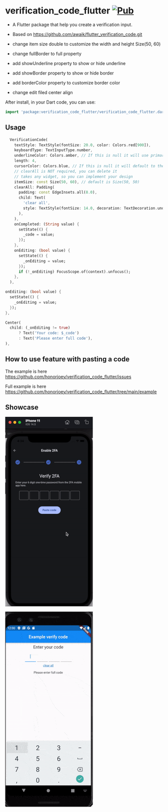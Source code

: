 # verification_code_flutter [![Pub](https://img.shields.io/pub/v/verification_code_flutter.svg)](https://pub.dev/packages/verification_code_flutter)

- A Flutter package that help you create a verification input.

- Based on https://github.com/awaik/flutter_verification_code.git

- change item size double to customize the width and height Size(50, 60)

- change fullBorder to full property

- add showUnderline property to show or hide underline

- add showBorder property to show or hide border

- add borderColor property to customize border color

- change edit filed center align

After install, in your Dart code, you can use:

```dart
import 'package:verification_code_flutter/verification_code_flutter.dart';
```

## Usage

```dart
  VerificationCode(
    textStyle: TextStyle(fontSize: 20.0, color: Colors.red[900]),
    keyboardType: TextInputType.number,
    underlineColor: Colors.amber, // If this is null it will use primaryColor: Colors.red from Theme
    length: 4,
    cursorColor: Colors.blue, // If this is null it will default to the ambient
    // clearAll is NOT required, you can delete it
    // takes any widget, so you can implement your design
    itemSize: const Size(50, 60), // default is Size(50, 50)
    clearAll: Padding(
      padding: const EdgeInsets.all(8.0),
      child: Text(
        'clear all',
        style: TextStyle(fontSize: 14.0, decoration: TextDecoration.underline, color: Colors.blue[700]),
      ),
    ),
    onCompleted: (String value) {
      setState(() {
        _code = value;
      });
    },
    onEditing: (bool value) {
      setState(() {
        _onEditing = value;
      });
      if (!_onEditing) FocusScope.of(context).unfocus();
    },
  ),
```

```dart
onEditing: (bool value) {
  setState(() {
    _onEditing = value;
  });
},
```

```dart
Center(
  child: (_onEditing != true)
      ? Text('Your code: $_code')
      : Text('Please enter full code'),
),
```

## How to use feature with pasting a code
The example is here https://github.com/honorjoey/verification_code_flutter/issues

Full example is here https://github.com/honorjoey/verification_code_flutter/tree/main/example

## Showcase

![Image|100x100, 10%](show_case_v3.gif)

![Image|100x100, 10%](show_case_v2.gif)
